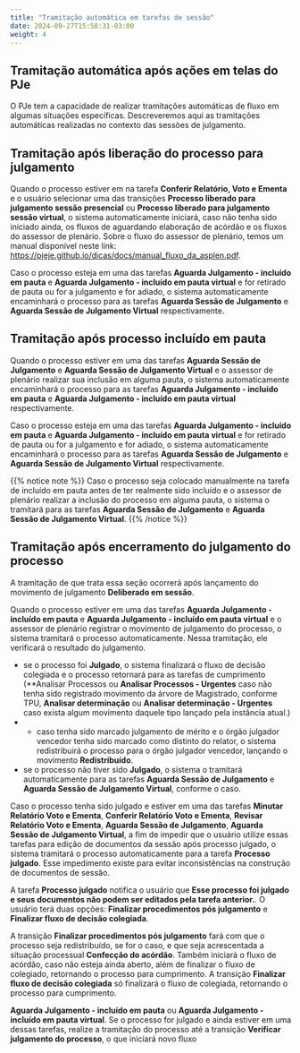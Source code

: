 ```yaml
---
title: "Tramitação automática em tarefas de sessão"
date: 2024-09-27T15:58:31-03:00
weight: 4
---
```


## Tramitação automática após ações em telas do PJe

O PJe tem a capacidade de realizar tramitações automáticas de fluxo em algumas situações específicas. Descreveremos aqui as tramitações automáticas realizadas no contexto das sessões de julgamento.

## Tramitação após liberação do processo para julgamento

Quando o processo estiver em na tarefa **Conferir Relatório, Voto e Ementa** e o usuário selecionar uma das transições **Processo liberado para julgamento sessão presencial** ou **Processo liberado para julgamento sessão virtual**, o sistema automaticamente iniciará, caso não tenha sido iniciado ainda, os fluxos de aguardando elaboração de acórdão e os fluxos do assessor de plenário. Sobre o fluxo do assessor de plenário, temos um manual disponível neste link: https://pjeje.github.io/dicas/docs/manual_fluxo_da_asplen.pdf.

Caso o processo esteja em uma das tarefas **Aguarda Julgamento - incluído em pauta** e **Aguarda Julgamento - incluído em pauta virtual** e for retirado de pauta ou for a julgamento e for adiado,  o sistema automaticamente encaminhará o processo para as tarefas **Aguarda Sessão de Julgamento** e **Aguarda Sessão de Julgamento Virtual** respectivamente.

## Tramitação após processo incluído em pauta

Quando o processo estiver em uma das tarefas **Aguarda Sessão de Julgamento** e **Aguarda Sessão de Julgamento Virtual** e o assessor de plenário realizar sua inclusão em alguma pauta, o sistema automaticamente encaminhará o processo para as tarefas **Aguarda Julgamento - incluído em pauta** e **Aguarda Julgamento - incluído em pauta virtual** respectivamente.

Caso o processo esteja em uma das tarefas **Aguarda Julgamento - incluído em pauta** e **Aguarda Julgamento - incluído em pauta virtual** e for retirado de pauta ou for a julgamento e for adiado,  o sistema automaticamente encaminhará o processo para as tarefas **Aguarda Sessão de Julgamento** e **Aguarda Sessão de Julgamento Virtual** respectivamente.

{{% notice note %}}
Caso o processo seja colocado manualmente na tarefa de incluído em pauta antes de ter realmente sido incluído e o assessor de plenário realizar a inclusão do processo em alguma pauta, o sistema o tramitará para as tarefas **Aguarda Sessão de Julgamento** e **Aguarda Sessão de Julgamento Virtual**. 
{{% /notice %}}

## Tramitação após encerramento do julgamento do processo

A tramitação de que trata essa seção ocorrerá após lançamento do movimento de julgamento **Deliberado em sessão**.

Quando o processo estiver em uma das tarefas **Aguarda Julgamento - incluído em pauta** e **Aguarda Julgamento - incluído em pauta virtual** e o assessor de plenário registrar o movimento de julgamento do processo, o sistema tramitará o processo automaticamente. Nessa tramitação, ele verificará o resultado do julgamento.

+ se o processo foi **Julgado**, o sistema finalizará o fluxo de decisão colegiada e o processo retornará para as tarefas de cumprimento (**Analisar Processos ou **Analisar Processos - Urgentes** caso não tenha sido registrado movimento da árvore de Magistrado, conforme TPU,  **Analisar determinação** ou **Analisar determinação - Urgentes** caso exista algum movimento daquele tipo lançado pela instância atual.)
+ + caso tenha sido marcado julgamento de mérito e o órgão julgador vencedor tenha sido marcado como distinto do relator, o sistema redistribuirá o processo para o órgão julgador vencedor, lançando o movimento **Redistribuído**.
+ se o processo não tiver sido **Julgado**, o sistema o tramitará automaticamente para as tarefas **Aguarda Sessão de Julgamento** e **Aguarda Sessão de Julgamento Virtual**, conforme o caso.

Caso o processo tenha sido julgado e estiver em uma das tarefas **Minutar Relatório Voto e Ementa**, **Conferir Relatório Voto e Ementa**, **Revisar Relatório Voto e Ementa**, **Aguarda Sessão de Julgamento**, **Aguarda Sessão de Julgamento Virtual**, a fim de impedir que o usuário utilize essas tarefas para edição de documentos da sessão após processo julgado, o sistema tramitará o processo automaticamente para a tarefa **Processo julgado**. Esse impedimento existe para evitar inconsistências na construção de documentos de sessão. 

A tarefa **Processo julgado** notifica o usuário que **Esse processo foi julgado e seus documentos não podem ser editados pela tarefa anterior.**. O usuário terá duas opções: **Finalizar procedimentos pós julgamento** e **Finalizar fluxo de decisão colegiada**.

A transição **Finalizar procedimentos pós julgamento** fará com que o processo seja redistribuído, se for o caso, e que seja acrescentada a situação processual **Confecção do acórdão**. Também iniciará o fluxo de acórdão, caso não esteja ainda aberto, além de finalizar o fluxo de colegiado, retornando o processo para cumprimento. A transição **Finalizar fluxo de decisão colegiada** só finalizará o fluxo de colegiada, retornando o processo para cumprimento.

**Aguarda Julgamento - incluído em pauta** ou **Aguarda Julgamento - incluído em pauta virtual**. Se o processo for julgado e ainda estiver em uma dessas tarefas, realize a tramitação do processo até a transição **Verificar julgamento do processo**, o que iniciará novo fluxo 
